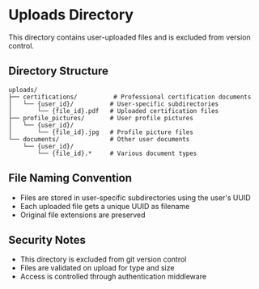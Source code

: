 # Uploads Directory

This directory contains user-uploaded files and is excluded from version control.

## Directory Structure

```
uploads/
├── certifications/          # Professional certification documents
│   └── {user_id}/          # User-specific subdirectories
│       └── {file_id}.pdf   # Uploaded certification files
├── profile_pictures/       # User profile pictures
│   └── {user_id}/
│       └── {file_id}.jpg   # Profile picture files
└── documents/              # Other user documents
    └── {user_id}/
        └── {file_id}.*     # Various document types
```

## File Naming Convention

- Files are stored in user-specific subdirectories using the user's UUID
- Each uploaded file gets a unique UUID as filename
- Original file extensions are preserved

## Security Notes

- This directory is excluded from git version control
- Files are validated on upload for type and size
- Access is controlled through authentication middleware
